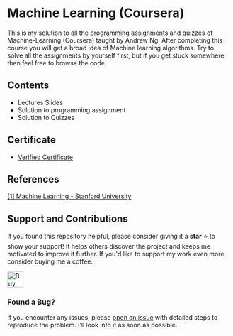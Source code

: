 # Machine Learning (Coursera)
This is my solution to all the programming assignments and quizzes of Machine-Learning (Coursera) taught by Andrew Ng. After completing this course you will get a broad idea of Machine learning algorithms. Try to solve all the assignments by yourself first, but if you get stuck somewhere then feel free to browse the code.

## Contents
* Lectures Slides
* Solution to programming assignment
* Solution to Quizzes

## Certificate
* [Verified Certificate](https://www.coursera.org/account/accomplishments/certificate/GDDBFB572MUQ)

## References
[[1] Machine Learning - Stanford University](https://www.coursera.org/learn/machine-learning)

## Support and Contributions
If you found this repository helpful, please consider giving it a **star** ⭐ to show your support! It helps others discover the project and keeps me motivated to improve it further. If you'd like to support my work even more, consider buying me a coffee.

<a href='https://ko-fi.com/J3J4196KY7' target='_blank'><img height='36' style='border:0px;height:36px;' src='https://storage.ko-fi.com/cdn/kofi6.png?v=6' border='0' alt='Buy Me a Coffee at ko-fi.com' /></a>

### Found a Bug?  
If you encounter any issues, please [open an issue](https://github.com/atinesh-s/Coursera-Machine-Learning-Stanford/issues) with detailed steps to reproduce the problem. I’ll look into it as soon as possible.
